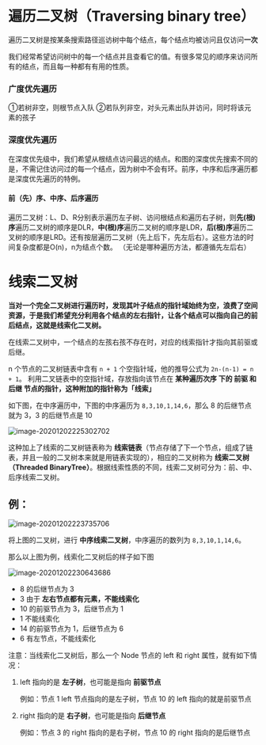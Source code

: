 

# 遍历二叉树（Traversing binary tree）
遍历二叉树是按某条搜索路径巡访树中每个结点，每个结点均被访问且仅访问**一次**

我们经常希望访问树中的每一个结点并且查看它的值。有很多常见的顺序来访问所有的结点，而且每一种都有有用的性质。

### 广度优先遍历
①若树非空，则根节点入队
②若队列非空，对头元素出队并访问，同时将该元素的孩子

### 深度优先遍历

  在深度优先级中，我们希望从根结点访问最远的结点。和图的深度优先搜索不同的是，不需记住访问过的每一个结点，因为树中不会有环。前序，中序和后序遍历都是深度优先遍历的特例。
#### 前（先）序、中序、后序遍历
遍历二叉树：L、D、R分别表示遍历左子树、访问根结点和遍历右子树，则**先(根)序**遍历二叉树的顺序是DLR，**中(根)序**遍历二叉树的顺序是LDR，**后(根)序**遍历二叉树的顺序是LRD。还有按层遍历二叉树（先上后下，先左后右）。这些方法的时间复杂度都是O(n)，n为结点个数。
（无论是哪种遍历方法，都遵循先左后右）

# 线索二叉树

**当对一个完全二叉树进行遍历时，发现其叶子结点的指针域始终为空，浪费了空间资源，于是我们希望充分利用各个结点的左右指针，让各个结点可以指向自己的前后结点，这就是线索化二叉树。**

在线索二叉树中，一个结点的左孩右孩不存在时，对应的线索指针才指向其前驱或后继。

n 个节点的二叉树链表中含有 `n + 1` 个空指针域，他的推导公式为 `2n-(n-1) = n + 1`。
利用二叉链表中的空指针域，存放指向该节点在 **某种遍历次序 **下的 **前驱** 和 **后继** 节点的指针，这种附加的指针称为**「线索」**

如下图，在中序遍历中，下图的中序遍历为 `8,3,10,1,14,6`，那么 8 的后继节点就为 3，3 的后继节点是 10

![image-20201202225302702](https://zq99299.github.io/dsalg-tutorial/assets/img/image-20201202225302702.8c95a6d4.png)

这种加上了线索的二叉树链表称为 **线索链表**（节点存储了下一个节点，组成了链表，并且一般的二叉树本来就是用链表实现的），相应的二叉树称为 **线索二叉树（Threaded BinaryTree）**。根据线索性质的不同，线索二叉树可分为：前、中、后序线索二叉树。
## 例：
![image-20201202223735706](https://zq99299.github.io/dsalg-tutorial/assets/img/image-20201202223735706.e82092fa.png)

将上图的二叉树，进行 **中序线索二叉树**，中序遍历的数列为 `8,3,10,1,14,6`。

那么以上图为例，线索化二叉树后的样子如下图

![image-20201202230643686](https://zq99299.github.io/dsalg-tutorial/assets/img/image-20201202230643686.f3691332.png)

-   8 的后继节点为 3
-   3 由于 **左右节点都有元素，不能线索化**
-   10 的前驱节点为 3，后继节点为 1
-   1 不能线索化
-   14 的前驱节点为 1，后继节点为 6
-   6 有左节点，不能线索化

注意：当线索化二叉树后，那么一个 Node 节点的 left 和 right 属性，就有如下情况：

1.  left 指向的是 **左子树**，也可能是指向 **前驱节点**
    
    例如：节点 1 left 节点指向的是左子树，节点 10 的 left 指向的就是前驱节点
    
2.  right 指向的是 **右子树**，也可能是指向 **后继节点**
    
    例如：节点 3 的 right 指向的是右子树，节点 10 的 right 指向的是后继节点
    





<!--stackedit_data:
eyJoaXN0b3J5IjpbODQxNjczODU5XX0=
-->